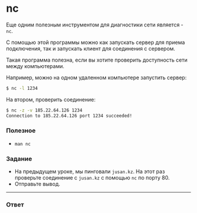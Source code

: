 # nc

Еще одним полезным инструментом для диагностики сети является - `nc`.

С помощью этой программы можно как запускать сервер для приема подключения, так и запускать клиент для соединения с сервером.

Такая программа полезна, если вы хотите проверить доступность сети между компьютерами.

Например, можно на одном удаленном компьютере запустить сервер:

```bash
$ nc -l 1234
```

На втором, проверить соединение:

```bash
$ nc -z -v 185.22.64.126 1234
Connection to 185.22.64.126 port 1234 succeeded!
```

### Полезное

- `man nc`

### Задание

- На предыдущем уроке, мы пинговали `jusan.kz`. На этот раз проверьте соединение с `jusan.kz` с помощью `nc` по порту 80.
- Отправьте вывод.

---

### Ответ

